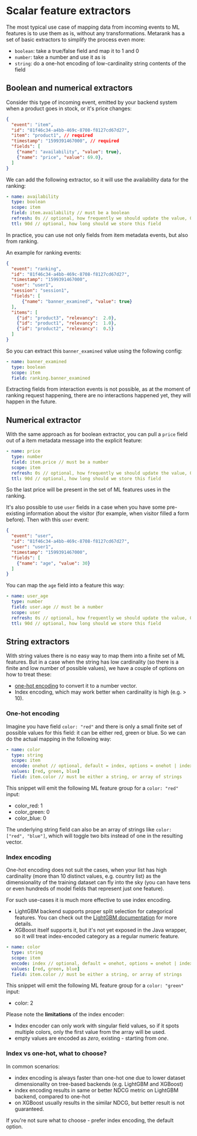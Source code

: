 # Scalar feature extractors

The most typical use case of mapping data from incoming events to ML features is to use them as is, without any transformations.
Metarank has a set of basic extractors to simplify the process even more:
* `boolean`: take a true/false field and map it to 1 and 0
* `number`: take a number and use it as is
* `string`: do a one-hot encoding of low-cardinality string contents of the field

## Boolean and numerical extractors

Consider this type of incoming event, emitted by your backend system when a product goes in stock, or it's price changes:
```json
{
  "event": "item",
  "id": "81f46c34-a4bb-469c-8708-f8127cd67d27",
  "item": "product1", // required
  "timestamp": "1599391467000", // required
  "fields": [
    {"name": "availability", "value": true},
    {"name": "price", "value": 69.0},
  ]
}
```

We can add the following extractor, so it will use the availability data for the ranking:
```yaml
- name: availability
  type: boolean
  scope: item
  field: item.availability // must be a boolean
  refresh: 0s // optional, how frequently we should update the value, 0s by default
  ttl: 90d // optional, how long should we store this field
```

In practice, you can use not only fields from item metadata events, but also from ranking.

An example for ranking events: 
```json
{
  "event": "ranking",
  "id": "81f46c34-a4bb-469c-8708-f8127cd67d27",
  "timestamp": "1599391467000",
  "user": "user1",
  "session": "session1",
  "fields": [
      {"name": "banner_examined", "value": true}
  ],
  "items": [
    {"id": "product3", "relevancy":  2.0},
    {"id": "product1", "relevancy":  1.0},
    {"id": "product2", "relevancy":  0.5} 
  ]
}
```

So you can extract this `banner_examined` value using the following config:
```yaml
- name: banner_examined
  type: boolean
  scope: item
  field: ranking.banner_examined
```

Extracting fields from interaction events is not possible, as at the moment of ranking request happening, there
are no interactions happened yet, they will happen in the future.

## Numerical extractor

With the same approach as for boolean extractor, you can pull a `price` field out of a item metadata message into the
explicit feature:

```yaml
- name: price
  type: number
  field: item.price // must be a number
  scope: item
  refresh: 0s // optional, how frequently we should update the value, 0s by default
  ttl: 90d // optional, how long should we store this field
```

So the last price will be present in the set of ML features uses in the ranking.

It's also possible to use `user` fields in a case when you have some pre-existing information about the visitor
(for example, when visitor filled a form before). Then with this `user` event:
```json
{
  "event": "user",
  "id": "81f46c34-a4bb-469c-8708-f8127cd67d27",
  "user": "user1",
  "timestamp": "1599391467000",
  "fields": [
    {"name": "age", "value": 30}
  ]
}
```
You can map the `age` field into a feature this way:
```yaml
- name: user_age
  type: number
  field: user.age // must be a number
  scope: user
  refresh: 0s // optional, how frequently we should update the value, 0s by default
  ttl: 90d // optional, how long should we store this field
```

## String extractors

With string values there is no easy way to map them into a finite set of ML features. But in a case when
the string has low cardinality (so there is a finite and low number of possible values), we have a couple of
options on how to treat these:
* [one-hot encoding](https://en.wikipedia.org/wiki/One-hot) to convert it to a number vector.
* Index encoding, which may work better when cardinality is high (e.g. > 10).

### One-hot encoding 
Imagine you have field `color: "red"` and there is only a small finite set of possible values for this field:
it can be either red, green or blue. So we can do the actual mapping in the following way:

```yaml
- name: color
  type: string
  scope: item
  encode: onehot // optional, default = index, options = onehot | index
  values: [red, green, blue]
  field: item.color // must be either a string, or array of strings
```

This snippet will emit the following ML feature group for a `color: "red"` input:
* color_red: 1
* color_green: 0
* color_blue: 0

The underlying string field can also be an array of strings like `color: ["red", "blue"]`, which will
toggle two bits instead of one in the resulting vector.

### Index encoding

One-hot encoding does not suit the cases, when your list has high cardinality (more than 10 distinct values, e.g. country list) as
the dimensionality of the training dataset can fly into the sky (you can have tens or even hundreds of model fields that represent just one feature).

For such use-cases it is much more effective to use index encoding.

* LightGBM backend supports proper split selection for categorical features. You can check out the [LightGBM documentation](https://lightgbm.readthedocs.io/en/latest/Features.html#optimal-split-for-categorical-features) for more details.
* XGBoost itself supports it, but it's not yet exposed in the Java wrapper, so it will treat index-encoded category as a 
regular numeric feature.

```yaml
- name: color
  type: string
  scope: item
  encode: index // optional, default = onehot, options = onehot | index
  values: [red, green, blue]
  field: item.color // must be either a string, or array of strings
```

This snippet will emit the following ML feature group for a `color: "green"` input:
* color: 2

Please note the **limitations** of the index encoder:
* Index encoder can only work with singular field values, so if it spots multiple colors, only the first 
value from the array will be used.
* empty values are encoded as *zero*, existing - starting from *one*.

### Index vs one-hot, what to choose?

In common scenarios:
* index encoding is always faster than one-hot one due to lower dataset dimensionality on tree-based backends
  (e.g. LightGBM and XGBoost)
* index encoding results in same or better NDCG metric on LightGBM backend, compared to one-hot
* on XGBoost usually results in the similar NDCG, but better result is not guaranteed.

If you're not sure what to choose - prefer index encoding, the default option.